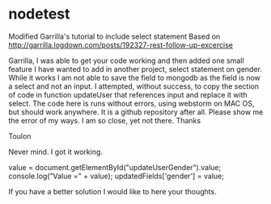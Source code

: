 nodetest
========

Modified Garrilla's tutorial to include select statement
Based on http://garrilla.logdown.com/posts/192327-rest-follow-up-excercise

Garrilla, I was able to get your code working and then added one small feature I have wanted to add in another project, select statement on gender. While it works I am not able to save the field to mongodb as the field is now a select and not an input. I attempted, without success, to copy the section of code in function updateUser that references input and replace it with select. The code here is runs without errors, using webstorm on MAC OS, but should work anywhere. It is a github repository after all. Please show me the error of my ways. I am so close, yet not there. Thanks

Toulon

Never mind. I got it working.

 value = document.getElementById("updateUserGender").value;
      console.log("Value =" + value);
      updatedFields['gender'] = value;
      
If you have a better solution I would like to here your thoughts.

